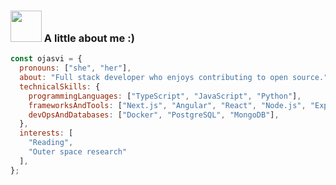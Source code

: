 ### <img src="https://media.giphy.com/media/VgCDAzcKvsR6OM0uWg/giphy.gif" width="50"> A little about me :)
```javascript
const ojasvi = {
  pronouns: ["she", "her"],
  about: "Full stack developer who enjoys contributing to open source.",
  technicalSkills: {
    programmingLanguages: ["TypeScript", "JavaScript", "Python"],
    frameworksAndTools: ["Next.js", "Angular", "React", "Node.js", "Express.js", "Git", "Linux (Bash)"],
    devOpsAndDatabases: ["Docker", "PostgreSQL", "MongoDB"],
  },
  interests: [
    "Reading", 
    "Outer space research"
  ],
};

```
